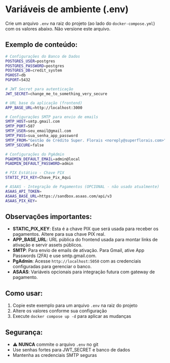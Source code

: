 # Variáveis de ambiente (.env)

Crie um arquivo `.env` na raiz do projeto (ao lado do `docker-compose.yml`) com os valores abaixo. Não versione este arquivo.

## Exemplo de conteúdo:

```bash
# Configurações do Banco de Dados
POSTGRES_USER=postgres
POSTGRES_PASSWORD=postgres
POSTGRES_DB=credit_system
PGHOST=db
PGPORT=5432

# JWT Secret para autenticação
JWT_SECRET=change_me_to_something_very_secure

# URL base da aplicação (frontend)
APP_BASE_URL=http://localhost:3000

# Configurações SMTP para envio de emails
SMTP_HOST=smtp.gmail.com
SMTP_PORT=587
SMTP_USER=seu_email@gmail.com
SMTP_PASS=sua_senha_app_password
SMTP_FROM="Gestão de Crédito Super. Florais <noreply@superflorais.com>"
SMTP_SECURE=false

# Configurações do PgAdmin
PGADMIN_DEFAULT_EMAIL=admin@local
PGADMIN_DEFAULT_PASSWORD=admin

# PIX Estático - Chave PIX
STATIC_PIX_KEY=Chave_Pix_Aqui

# ASAAS - Integração de Pagamentos (OPCIONAL - não usado atualmente)
ASAAS_API_TOKEN=
ASAAS_BASE_URL=https://sandbox.asaas.com/api/v3
ASAAS_PIX_KEY=
```

## Observações importantes:

- **STATIC_PIX_KEY**: Esta é a chave PIX que será usada para receber os pagamentos. Altere para sua chave PIX real.
- **APP_BASE_URL**: URL pública do frontend usada para montar links de ativação e servir assets públicos.
- **SMTP**: Para envio de emails de ativação. Para Gmail, ative App Passwords (2FA) e use smtp.gmail.com.
- **PgAdmin**: Acesse `http://localhost:5050` com as credenciais configuradas para gerenciar o banco.
- **ASAAS**: Variáveis opcionais para integração futura com gateway de pagamento.

## Como usar:

1. Copie este exemplo para um arquivo `.env` na raiz do projeto
2. Altere os valores conforme sua configuração
3. Execute `docker compose up -d` para aplicar as mudanças

## Segurança:

- ⚠️ **NUNCA** commite o arquivo `.env` no git
- Use senhas fortes para JWT_SECRET e banco de dados
- Mantenha as credenciais SMTP seguras
